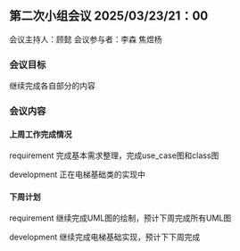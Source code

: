 ## 第二次小组会议 2025/03/23/21：00

会议主持人：顾懿
会议参与者：李森 焦煜杨

### 会议目标

继续完成各自部分的内容

### 会议内容

#### 上周工作完成情况

requirement 完成基本需求整理，完成use_case图和class图

development 正在电梯基础类的实现中

#### 下周计划

requirement 继续完成UML图的绘制，预计下周完成所有UML图

development 继续完成电梯基础实现，预计下下周完成

